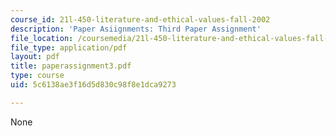 ```yaml
---
course_id: 21l-450-literature-and-ethical-values-fall-2002
description: 'Paper Asiignments: Third Paper Assignment'
file_location: /coursemedia/21l-450-literature-and-ethical-values-fall-2002/5c6138ae3f16d5d830c98f8e1dca9273_paperassignment3.pdf
file_type: application/pdf
layout: pdf
title: paperassignment3.pdf
type: course
uid: 5c6138ae3f16d5d830c98f8e1dca9273

---
```

None
